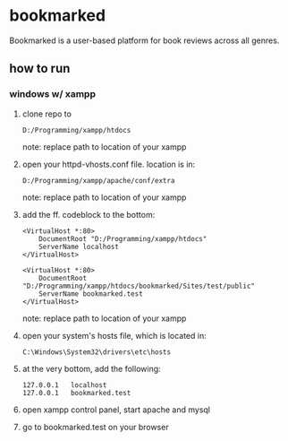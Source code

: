 # bookmarked
Bookmarked is a user-based platform for book reviews across all genres.

## how to run

### windows w/ xampp

1. clone repo to 

    ```
    D:/Programming/xampp/htdocs
    ```

    note: replace path to location of your xampp

2. open your httpd-vhosts.conf file. location is in:
        
    ```
    D:/Programming/xampp/apache/conf/extra
    ```

    note: replace path to location of your xampp

3. add the ff. codeblock to the bottom:

    ```
    <VirtualHost *:80>
        DocumentRoot "D:/Programming/xampp/htdocs"
        ServerName localhost
    </VirtualHost>

    <VirtualHost *:80>
        DocumentRoot "D:/Programming/xampp/htdocs/bookmarked/Sites/test/public"
        ServerName bookmarked.test
    </VirtualHost>
    ```

    note: replace path to location of your xampp

4. open your system's hosts file, which is located in:

    ```
    C:\Windows\System32\drivers\etc\hosts
    ```

5. at the very bottom, add the following: 

    ```
    127.0.0.1	localhost
    127.0.0.1	bookmarked.test
    ```

6. open xampp control panel, start apache and mysql

7. go to bookmarked.test on your browser